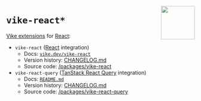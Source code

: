 [<img src="https://vike.dev/vike-readme.svg" align="right" height="90">](https://vike.dev)

# `vike-react*`

[Vike extensions](https://vike.dev/extensions) for [React](https://react.dev):
- `vike-react` ([React](https://react.dev) integration)
  - Docs: [`vike.dev/vike-react`](https://vike.dev/vike-react)
  - Version history: [CHANGELOG.md](packages/vike-react/CHANGELOG.md)
  - Source code: [/packages/vike-react](packages/vike-react)
- `vike-react-query` ([TanStack React Query](https://tanstack.com/query/latest) integration)
  - Docs: [`README.md`](packages/vike-react-query#readme)
  - Version history: [CHANGELOG.md](packages/vike-react-query/CHANGELOG.md)
  - Source code: [/packages/vike-react-query](packages/vike-react-query)
